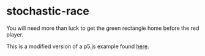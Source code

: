 # stochastic-race

You will need more than luck to get the green rectangle home before the red player. 

This is a modified version of a p5.js example found [here](https://p5js.org/examples/interaction-tickle.html).

